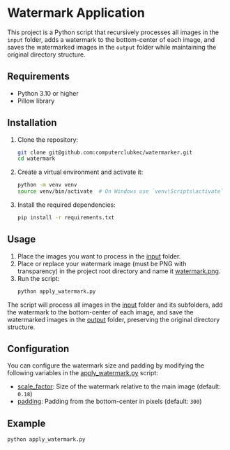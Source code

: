 # Watermark Application

This project is a Python script that recursively processes all images in the `input` folder, adds a watermark to the bottom-center of each image, and saves the watermarked images in the `output` folder while maintaining the original directory structure.

## Requirements

- Python 3.10 or higher
- Pillow library

## Installation

1. Clone the repository:
    ```sh
    git clone git@github.com:computerclubkec/watermarker.git
    cd watermark
    ```

2. Create a virtual environment and activate it:
    ```sh
    python -m venv venv
    source venv/bin/activate  # On Windows use `venv\Scripts\activate`
    ```

3. Install the required dependencies:
    ```sh
    pip install -r requirements.txt
    ```

## Usage

1. Place the images you want to process in the [input](input/) folder.
2. Place or replace your watermark image (must be PNG with transparency) in the project root directory and name it [watermark.png](watermark.png).
3. Run the script:
    ```sh
    python apply_watermark.py
    ```

The script will process all images in the [input](input/) folder and its subfolders, add the watermark to the bottom-center of each image, and save the watermarked images in the [output](output/) folder, preserving the original directory structure.

## Configuration

You can configure the watermark size and padding by modifying the following variables in the [apply_watermark.py](http://_vscodecontentref_/5) script:

- [scale_factor](apply_watermark.py): Size of the watermark relative to the main image (default: `0.18`)
- [padding](apply_watermark.py): Padding from the bottom-center in pixels (default: `300`)

## Example

```sh
python apply_watermark.py
```